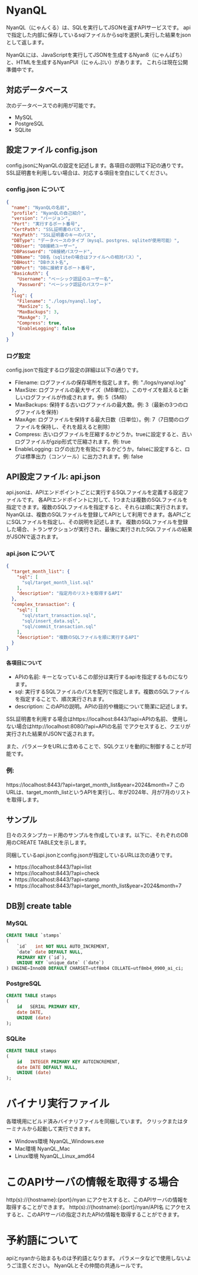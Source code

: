 # NyanQL

NyanQL（にゃんくる）は、SQLを実行してJSONを返すAPIサービスです。
apiで指定した内部に保存しているsqlファイルからsqlを選択し実行した結果をjsonとして返します。

NyanQLには、JavaScriptを実行してJSONを生成するNyan8（にゃんぱち）と、HTMLを生成するNyanPUI（にゃんぷい）があります。
これらは現在公開準備中です。

## 対応データベース

次のデータベースでの利用が可能です。

* MySQL
* PostgreSQL
* SQLite

## 設定ファイル config.json

config.jsonにNyanQLの設定を記述します。各項目の説明は下記の通りです。SSL証明書を利用しない場合は、対応する項目を空白にしてください。

### config.json について

```json
{
  "name": "NyanQLの名前",
  "profile": "NyanQLの自己紹介",
  "version": "バージョン",
  "Port": "実行するポート番号",
  "CertPath": "SSL証明書のパス",
  "KeyPath": "SSL証明書のキーのパス",
  "DBType": "データベースのタイプ（mysql、postgres、sqliteが使用可能）",
  "DBUser": "DB接続ユーザー",
  "DBPassword": "DB接続パスワード",
  "DBName": "DB名（sqliteの場合はファイルへの相対パス）",
  "DBHost": "DBホスト名",
  "DBPort": "DBに接続するポート番号",
  "BasicAuth": {
    "Username": "ベーシック認証のユーザー名",
    "Password": "ベーシック認証のパスワード"
  },
  "log": {
    "Filename": "./logs/nyanql.log",
    "MaxSize": 5,
    "MaxBackups": 3,
    "MaxAge": 7,
    "Compress": true,
    "EnableLogging": false
  }
}
``` 

### ログ設定

config.jsonで指定するログ設定の詳細は以下の通りです。

* Filename: ログファイルの保存場所を指定します。例: "./logs/nyanql.log"
* MaxSize: ログファイルの最大サイズ（MB単位）。このサイズを超えると新しいログファイルが作成されます。例: 5（5MB）
* MaxBackups: 保持する古いログファイルの最大数。例: 3（最新の3つのログファイルを保持）
* MaxAge: ログファイルを保持する最大日数（日単位）。例: 7（7日間のログファイルを保持し、それを超えると削除）
* Compress: 古いログファイルを圧縮するかどうか。trueに設定すると、古いログファイルがgzip形式で圧縮されます。例: true
* EnableLogging: ログの出力を有効にするかどうか。falseに設定すると、ログは標準出力（コンソール）に出力されます。例: false

## API設定ファイル: api.json

api.jsonは、APIエンドポイントごとに実行するSQLファイルを定義する設定ファイルです。
各APIエンドポイントに対して、1つまたは複数のSQLファイルを指定できます。複数のSQLファイルを指定すると、それらは順に実行されます。
NyanQLは、複数のSQLファイルを登録してAPIとして利用できます。各APIごとにSQLファイルを指定し、その説明を記述します。
複数のSQLファイルを登録した場合、トランザクションが実行され、最後に実行されたSQLファイルの結果がJSONで返されます。

### api.json について

```json
{
  "target_month_list": {
    "sql": [
      "sql/target_month_list.sql"
    ],
    "description": "指定月のリストを取得するAPI"
  },
  "complex_transaction": {
    "sql": [
      "sql/start_transaction.sql",
      "sql/insert_data.sql",
      "sql/commit_transaction.sql"
    ],
    "description": "複数のSQLファイルを順に実行するAPI"
  }
}
```

#### 各項目について

* APIの名前: キーとなっているこの部分は実行するapiを指定するものになります。
* sql: 実行するSQLファイルのパスを配列で指定します。複数のSQLファイルを指定することで、順次実行されます。
* description: このAPIの説明。APIの目的や機能について簡潔に記述します。

SSL証明書を利用する場合はhttps://localhost:8443/?api=APIの名前、
使用しない場合はhttp://localhost:8080/?api=APIの名前
でアクセスすると、クエリが実行された結果がJSONで返されます。

また、パラメータをURLに含めることで、SQLクエリを動的に制御することが可能です。

### 例:

https://localhost:8443/?api=target_month_list&year=2024&month=7
このURLは、target_month_listというAPIを実行し、年が2024年、月が7月のリストを取得します。

## サンプル

日々のスタンプカード用のサンプルを作成しています。以下に、それぞれのDB用のCREATE TABLE文を示します。

同梱しているapi.jsonとconfig.jsonが指定しているURLは次の通りです。

* https://localhost:8443/?api=list
* https://localhost:8443/?api=check
* https://localhost:8443/?api=stamp
* https://localhost:8443/?api=target_month_list&year=2024&month=7

## DB別 create table 

### MySQL

```sql
CREATE TABLE `stamps`
(
    `id`   int NOT NULL AUTO_INCREMENT,
    `date` date DEFAULT NULL,
    PRIMARY KEY (`id`),
    UNIQUE KEY `unique_date` (`date`)
) ENGINE=InnoDB DEFAULT CHARSET=utf8mb4 COLLATE=utf8mb4_0900_ai_ci;
```

### PostgreSQL

```sql
CREATE TABLE stamps
(
    id   SERIAL PRIMARY KEY,
    date DATE,
    UNIQUE (date)
);
```

### SQLite

```sql
CREATE TABLE stamps
(
    id   INTEGER PRIMARY KEY AUTOINCREMENT,
    date DATE DEFAULT NULL,
    UNIQUE (date)
);
```

# バイナリ実行ファイル

各環境用にビルド済みバイナリファイルを同梱しています。
クリックまたはターミナルから起動して実行できます。

* Windows環境 NyanQL_Windows.exe
* Mac環境 NyanQL_Mac
* Linux環境 NyanQL_Linux_amd64

# このAPIサーバの情報を取得する場合
http(s)://{hostname}:{port}/nyan にアクセスすると、このAPIサーバの情報を取得することができます。
http(s)://{hostname}:{port}/nyan/API名 にアクセスすると、このAPIサーバの指定されたAPIの情報を取得することができます。

# 予約語について

apiとnyanから始まるものは予約語となります。
パラメータなどで使用しないようご注意ください。
NyanQLとその仲間の共通ルールです。
